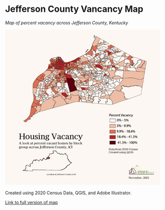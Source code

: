 # Jefferson County Vancancy Map
*Map of percent vacancy across Jefferson County, Kentucky*

![Description of Image](JeffersonCounty_Vacancy.jpg)

Created using 2020 Census Data, QGIS, and Adobe Illustrator.

[Link to full version of map](JeffersonCounty_Vacancy.pdf)
